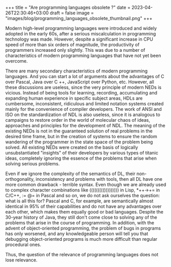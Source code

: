 +++
title = "Are programming languages obsolete ?"
date = 2023-04-26T22:30:46+03:00
draft = false
image = "images/blog/programming_languages_obsolete_thumbnail.png"
+++

Modern high-level programming languages were introduced and widely adopted in the early 60s, after a serious miscalculation in programming technology was made. However, despite a significant increase in CPU speed of more than six orders of magnitude, the productivity of programmers increased only slightly. This was due to a number of characteristics of modern programming languages that have not yet been overcome.

There are many secondary characteristics of modern programming languages. And you can start a lot of arguments about the advantages of C over Pascal, Java over C ++, JavaScript over Python, etc. However, all these discussions are useless, since the very principle of modern NEDs is vicious. Instead of being tools for learning, recording, accumulating and expanding human experience in specific subject areas, HDLs are cumbersome, inconsistent, ridiculous and limited notation systems created mainly for the convenience of compiler developers. The work of ANSI and ISO on the standardization of NDL is also useless, since it is analogous to campaigns to restore order in the world of molecular chaos of ideas, approaches and principles for the development of NDL. The meaning of the existing NEDs is not in the guaranteed solution of real problems in the desired time frame, but in the creation of systems to ensure the random wandering of the programmer in the state space of the problem being solved. All existing NEDs were created on the basis of logically unsubstantiated "insights" of their developers by various types of titanic ideas, completely ignoring the essence of the problems that arise when solving serious problems.

Even if we ignore the complexity of the semantics of DL, their non-orthogonality, inconsistency and problems with tools, then all DL have one more common drawback - terrible syntax. Even though we are already used to complex character combinations like ((((((((())))))))) in Lisp, *++->+= in C/C++, := @= in Pascal and so on, we do not ask ourselves the question: what is all this for? Pascal and C, for example, are semantically almost identical in 95% of their capabilities and do not have any advantages over each other, which makes them equally good or bad languages. Despite the 30-year history of Java, they still don't come close to solving any of the problems that arise in the course of programming. In addition, with the advent of object-oriented programming, the problem of bugs in programs has only worsened, and any knowledgeable person will tell you that debugging object-oriented programs is much more difficult than regular procedural ones.

Thus, the question of the relevance of programming languages does not lose relevance.